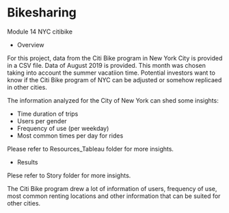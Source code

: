 # Bikesharing
Module 14 NYC citibike

* Overview

For this project, data from the Citi Bike program in New York City is provided in a CSV file. Data of August 2019 is provided. This month was chosen taking into account the summer vacatiion time. Potential investors want to know if the Citi Bike program of NYC can be adjusted or somehow replicaed in other cities.

The information analyzed for the City of New York can shed some insights:
- Time duration of trips
- Users per gender
- Frequency of use (per weekday)
- Most common times per day for rides

Please refer to Resources_Tableau folder for more insights.

* Results

Plese refer to Story folder for more insights.

The Citi Bike program drew a lot of information of users, frequency of use, most common renting locations and other information that can be suited for other cities. 


